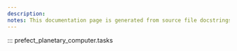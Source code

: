 ```yaml
---
description: 
notes: This documentation page is generated from source file docstrings.
---
```


::: prefect_planetary_computer.tasks